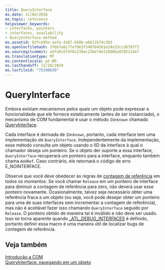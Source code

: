 ```yaml
---
title: QueryInterface
ms.date: 11/04/2016
ms.topic: reference
helpviewer_keywords:
- interfaces, pointers
- interfaces, availability
- QueryInterface method
ms.assetid: 62fce95e-aafa-4187-b50b-e6611b74c3b3
ms.openlocfilehash: 37bb7a8c7fef963f340704561e24e33cc36707f3
ms.sourcegitcommit: a5fa9c6f4f0c239ac23be7de116066a978511de7
ms.translationtype: MT
ms.contentlocale: pt-BR
ms.lasthandoff: 12/20/2019
ms.locfileid: "75298630"
---
```

# <a name="queryinterface"></a>QueryInterface

Embora existam mecanismos pelos quais um objeto pode expressar a funcionalidade que ele fornece estaticamente (antes de ser instanciado), o mecanismo de COM fundamental é usar o método `IUnknown` chamado [QueryInterface](/windows/win32/api/unknwn/nf-unknwn-iunknown-queryinterface(q)).

Cada interface é derivada de `IUnknown`, portanto, cada interface tem uma implementação de `QueryInterface`. Independentemente da implementação, esse método consulta um objeto usando o IID da interface à qual o chamador deseja um ponteiro. Se o objeto der suporte a essa interface, `QueryInterface` recuperará um ponteiro para a interface, enquanto também chama `AddRef`. Caso contrário, ele retornará o código de erro E_NOINTERFACE.

Observe que você deve obedecer às regras de [contagem de referência](../atl/reference-counting.md) em todos os momentos. Se você chamar `Release` em um ponteiro de interface para diminuir a contagem de referência para zero, não deverá usar esse ponteiro novamente. Ocasionalmente, talvez seja necessário obter uma referência fraca a um objeto (ou seja, você pode desejar obter um ponteiro para uma de suas interfaces sem incrementar a contagem de referência), mas não é aceitável fazer isso chamando `QueryInterface` seguido por `Release`. O ponteiro obtido de maneira tal é inválido e não deve ser usado. Isso se torna aparente quando [_ATL_DEBUG_INTERFACES](reference/debugging-and-error-reporting-macros.md#_atl_debug_interfaces) é definido, portanto definir essa macro é uma maneira útil de localizar bugs de contagem de referência.

## <a name="see-also"></a>Veja também

[Introdução a COM](../atl/introduction-to-com.md)<br/>
[QueryInterface: navegando em um objeto](/windows/win32/com/queryinterface--navigating-in-an-object)
